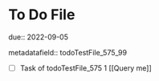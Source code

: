 # To Do File

due:: 2022-09-05

metadatafield:: todoTestFile_575_99

- [ ] Task of todoTestFile_575 1 [[Query me]]
